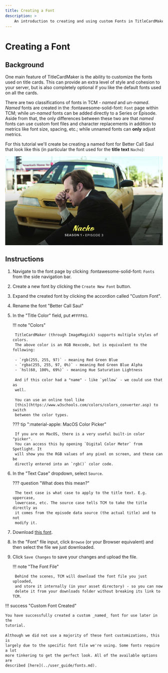 ```yaml
---
title: Creating a Font
description: >
    An introduction to creating and using custom Fonts in TitleCardMaker.
---
```


# Creating a Font
## Background

One main feature of TitleCardMaker is the ability to customize the fonts used on
title cards. This can provide an extra level of style and cohesion to your
server, but is also completely optional if you like the default fonts used on
all the cards.

There are two classifications of fonts in TCM - _named_ and _un-named_. _Named_
fonts are created in the :fontawesome-solid-font: `Font` page within TCM; while
_un-named_ fonts can be added directly to a Series or Episode. Aside from that,
the only differences between these two are that _named_ fonts can use custom
font files and character replacements in addition to metrics like font size,
spacing, etc.; while unnamed fonts can __only__ adjust metrics.

For this tutorial we'll create be creating a named font for Better Call Saul
that look like this (in particular the font used for the __title text__ `Nacho`):

![Example Custom Font](../assets/custom_font_preview.jpg)

## Instructions

1. Navigate to the font page by clicking :fontawesome-solid-font: `Fonts` from
the side navigation bar.

2. Create a new font by clicking the `Create New Font` button.

3. Expand the created font by clicking the accordion called "Custom Font".

4. Rename the font "Better Call Saul"

5. In the "Title Color" field, put `#FFFF61`.

    !!! note "Colors"

        TitleCardMaker (through ImageMagick) supports multiple styles of colors.
        The above color is an RGB Hexcode, but is equivalent to the following:

        - `rgb(255, 255, 97)` - meaning Red Green Blue
        - `rgba(255, 255, 97, 0%)` - meaning Red Green Blue Alpha
        - `hsl(60, 100%, 69%)` - meaning Hue Saturation Lightness
        
        And if this color had a "name" - like `yellow` - we could use that as
        well.

        You can use an online tool like
        [this](https://www.w3schools.com/colors/colors_converter.asp) to switch
        between the color types.

    ??? tip ":material-apple: MacOS Color Picker"

        If you are on MacOS, there is a very useful built-in color "picker".
        You can access this by opening `Digital Color Meter` from Spotlight. It
        will show you the RGB values of any pixel on screen, and these can be
        directly entered into an `rgb()` color code.

6. In the "Text Case" dropdown, select `Source`.

    ??? question "What does this mean?"

        The text case is what case to apply to the title text. E.g. uppercase,
        lowercase, etc. The source case tells TCM to take the title directly as
        it comes from the episode data source (the actual title) and to not
        modify it.

7. Download [this font](https://fontmeme.com/fonts/script1-script-casual-font/).

8. In the "Font" file input, click `Browse` (or your Browser equivalent) and
then select the file we just downloaded.

9. Click `Save Changes` to save your changes and upload the file.

    !!! note "The Font File"
    
        Behind the scenes, TCM will download the font file you just uploaded,
        and store it internally (in your asset directory) - so you can now
        delete it from your downloads folder without breaking its link to TCM.

!!! success "Custom Font Created"

    You have successfully created a custom _named_ font for use later in the
    tutorial.
    
    Although we did not use a majority of these font customizations, this is
    largely due to the specific font file we're using. Some fonts require a lot
    more tinkering to get the perfect look. All of the available options are
    described [here](../user_guide/fonts.md).
